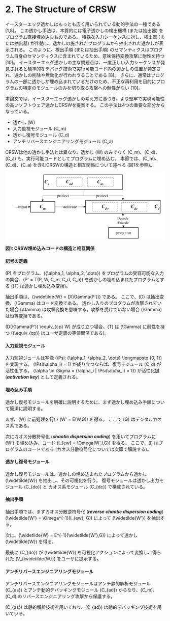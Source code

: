 # 2. The Structure of CRSW

<!-- textlint-disable -->
イースターエッグ透かしはもっとも広く用いられている動的手法の一種である [1,8]。
この透かし手法は、本質的には電子透かしの検出機構 (または抽出器) をプログラム直接埋め込むものである。
特殊な入力シーケンスに対し、検出器 (または抽出器) が作動し、透かしの施されたプログラムから抽出された透かしが表示される。
このように、検出手順 (または抽出手順) のセマンティクスはプログラム自身のセマンティクスに含まれているため、意味保持変換攻撃に耐性を持つ [10]。
イースターエッグ透かしの主な問題点は、一度正しい入力シーケンスが発見されると標準的なデバッグ技術で実行可能コード内の透かしの位置が特定され、透かしの削除や無効化が行われうることである [8]。
さらに、通常はプログラムの一部に透かしが埋め込まれているだけのため、不正な再利用を目的にプログラムの特定のモジュールのみを切り取る攻撃への耐性がない [10]。
<!-- textlint-enable -->

本論文では、イースターエッグ透かしの考え方に基づき、より堅牢で実現可能性の高いソフトウェア透かしCRSWを提案する。
この手法は4つの重要な部分からなっている。

- 透かし \(W\)
- 入力監視モジュール \(C_m\)
- 透かし復号モジュール \(C_d\)
- アンチリバースエンジニアリングモジュール \(C_a\)

CRSWは他の透かし手法とは異なり、透かし \(W\) のみでなく \(C_m\)、\(C_d\)、\(C_a\) も、実行可能コードとしてプログラムに埋め込む。
本節では、\(C_m\)、\(C_d\)、\(C_a\) を含むCRSWの構造と相互関係について述べる (図1を参照)。

![](fig1.png)

**図1: CRSW埋め込みコードの構造と相互関係**

#### 記号の定義

<!-- textlint-disable -->
\(P\) をプログラム、\(\{\alpha_1, \alpha_2, \dots\}\) をプログラムの受容可能な入力の集合、\(P' = T(P, W, C_m, C_d, C_a)\) を透かしの埋め込まれたプログラムとする (\(T\) は透かし埋め込み変換)。

抽出手順は、\(\widetilde{W} = D(\Gamma(P'))\) である。
ここで、\(D\) は抽出変換、\(\Gamma\) はコード変換である。
透かし入りのプログラムが攻撃されていた場合 \(\Gamma\) は攻撃変換を意味する。攻撃を受けていない場合 \(\Gamma\) は恒等変換である。

\(D(\Gamma(P')) \equiv_{cp} W\) が成り立つ場合、\(T\) は \(\Gamma\) に耐性を持つ (\(\equiv_{cp}\) はユーザ定義の等値関係である)。

#### 入力監視モジュール

入力監視ジュールは写像 \(\Psi: \{\alpha_1, \alpha_2, \dots\} \longmapsto \{0, 1\}\) を実現する。
\(\Psi(\alpha_i) = 1\) が成り立つならば、復号モジュール \(C_d\) が活性化する。
\(\alpha \in \Sigma = \{\alpha_i | \Psi(\alpha_i) = 1\}\) が活性化鍵 (***activation key***) として定義される。
<!-- textlint-enable -->

#### 埋め込み手順

透かし復号モジュールを明確に説明するために、まず透かし埋め込み手順について簡潔に説明する。

まず、\(W\) に前処理を行い \(W' = E(W,G)\) を得る。
ここで \(G\) はデジタルカオス系である。

次にカオス分散符号化 (***chaotic dispersion coding***) を用いてプログラムに \(W'\) を埋め込み、コード \(I_{ew} = \Omega(W',I,G)\) を得る。
ここで、\(I\) はプログラムのコードである (カオス分散符号化については次節で解説する)。

#### 透かし復号モジュール

透かし復号モジュールは、透かしの埋め込まれたプログラムから透かし \(\widetilde{W}\) を抽出し、その可視化を行う。
復号モジュールは透かし出力モジュール \(C_{do}\) と カオス系モジュール \(C_{dc}\) で構成されている。

#### 抽出手順

抽出手順では、まずカオス分散逆符号化 (***reverse chaotic dispersion coding***) \(\widetilde{W'} = \Omega^{-1}(I_{ew}, G)\) によって \(\widetilde{W'}\) を抽出する。

次に、\(\widetilde{W} = E^{-1}(\widetilde{W'},G)\) によって透かし \(\widetilde{W}\) を得る。

最後に \(C_{do}\) が \(\widetilde{W}\) を可視化アクションによって変換し、得られた \(V_{\widetilde{W}}\) をユーザに提示する。

#### アンチリバースエンジニアリングモジュール

アンチリバースエンジニアリングモジュールはアンチ静的解析モジュール \(C_{as}\) とアンチ動的デバッギングモジュール \(C_{ad}\) からなり、\(C_m\)、\(C_d\) のリバースエンジニアリング攻撃から保護する。

\(C_{as}\) は静的解析技術を用いており、\(C_{ad}\) は動的デバッギング技術を用いている。
